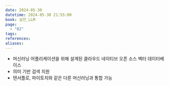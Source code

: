 ```yaml
---
date: 2024-05-30
datetime: 2024-05-30 21:55:00
book: 실전_LLM
page:
  - "82"
tags: 
references: 
aliases:
---
```

- 머신러닝 어플리케이션을 위해 설계된 클라우드 네이티브 오픈 소스 벡터 데이터베이스
- 의미 기반 검색 지원
- 텐서플로, 파이토치와 같은 다른 머신러닝과 통합 가능